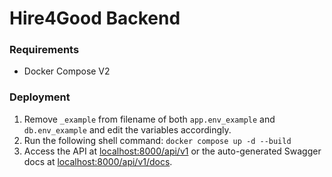 # Hire4Good Backend

### Requirements
- Docker Compose V2
### Deployment
1. Remove `_example` from filename of both `app.env_example` and `db.env_example` and edit the variables accordingly.
2. Run the following shell command: `docker compose up -d --build`
3. Access the API at [localhost:8000/api/v1](https://localhost:8000/api/v1) or the auto-generated Swagger docs at [localhost:8000/api/v1/docs](https://localhost:8000/api/v1/docs).